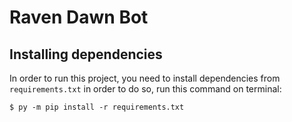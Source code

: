 # Raven Dawn Bot

## Installing dependencies
In order to run this project, you need to install dependencies from `requirements.txt` in order to do so, run this command on terminal:
```
$ py -m pip install -r requirements.txt
```